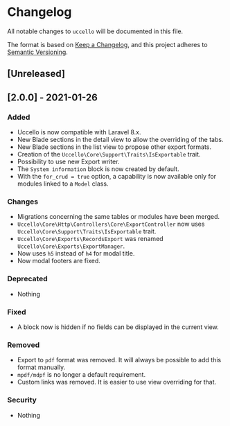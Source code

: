 # Changelog

All notable changes to `uccello` will be documented in this file.

The format is based on [Keep a Changelog](https://keepachangelog.com/en/1.0.0/),
and this project adheres to [Semantic Versioning](https://semver.org/spec/v2.0.0.html).

## [Unreleased]

## [2.0.0] - 2021-01-26

### Added
- Uccello is now compatible with Laravel 8.x.
- New Blade sections in the detail view to allow the overriding of the tabs.
- New Blade sections in the list view to propose other export formats.
- Creation of the `Uccello\Core\Support\Traits\IsExportable` trait.
- Possibility to use new Export writer.
- The `System information` block is now created by default.
- With the `for_crud = true` option, a capability is now available only for modules linked to a `Model` class.

### Changes
- Migrations concerning the same tables or modules have been merged.
- `Uccello\Core\Http\Controllers\Core\ExportController` now uses `Uccello\Core\Support\Traits\IsExportable` trait.
- `Uccello\Core\Exports\RecordsExport` was renamed `Uccello\Core\Exports\ExportManager`.
- Now uses `h5` instead of `h4` for modal title.
- Now modal footers are fixed.

### Deprecated
- Nothing

### Fixed
- A block now is hidden if no fields can be displayed in the current view.

### Removed
- Export to `pdf` format was removed. It will always be possible to add this format manually.
- `mpdf/mdpf` is no longer a default requirement.
- Custom links was removed. It is easier to use view overriding for that.

### Security
- Nothing
